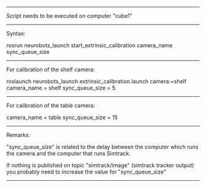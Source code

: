 
---------------------------------------------------

Script needs to be executed on computer "cube1"
 
---------------------------------------------------

Syntax:

rosrun neurobots_launch start_extrinsic_calibration camera_name sync_queue_size

---------------------------------------------------

For calibration of the shelf camera:

roslaunch neurobots_launch extrinsic_calibration.launch camera:=shelf
camera_name = shelf
sync_queue_size = 5

---------------------------------------------------

For calibration of the table camera:

camera_name = table
sync_queue_size = 15

---------------------------------------------------

Remarks:

"sync_queue_size" is related to the delay between the computer which runs the camera and the computer that runs Simtrack.

If nothing is published on topic "simtrack/image" (simtrack tracker output) you probably need to increase the value for "sync_queue_size"

---------------------------------------------------
